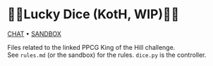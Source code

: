 # 🎲🎲Lucky Dice (KotH, WIP)🎲🎲  
[CHAT](https://chat.stackexchange.com/rooms/92715/lucky-dice) • [SANDBOX](https://codegolf.meta.stackexchange.com/a/17588/80756) 

Files related to the linked PPCG King of the Hill challenge.  
See `rules.md` (or the sandbox) for the rules. `dice.py` is the controller.
